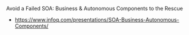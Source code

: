 Avoid a Failed SOA: Business & Autonomous Components to the Rescue
* https://www.infoq.com/presentations/SOA-Business-Autonomous-Components/
